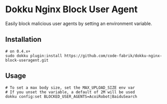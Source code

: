 # Dokku Nginx Block User Agent

Easily block malicious user agents by setting an environment variable.

## Installation

```shell
# on 0.4.x+
sudo dokku plugin:install https://github.com/code-fabrik/dokku-nginx-block-useragent.git
```

## Usage

```shell
# To set a max body size, set the MAX_UPLOAD_SIZE env var
# If you unset the variable, a default of 2M will be used
dokku config:set BLOCKED_USER_AGENTS=AcoiRobot|BaiduSearch
```

